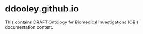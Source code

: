 # ddooley.github.io

This contains DRAFT Ontology for Biomedical Investigations (OBI) documentation content.
